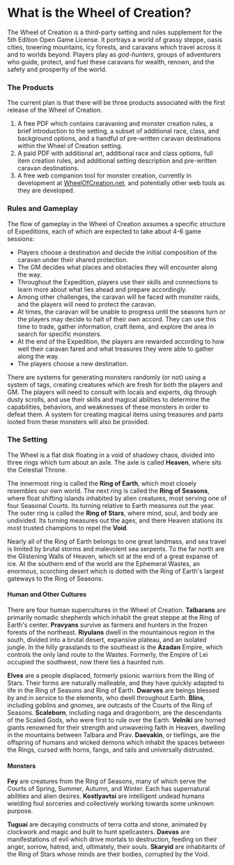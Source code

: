# What is the Wheel of Creation?

The Wheel of Creation is a third-party setting and rules supplement for the 5th Edition Open Game License. It portrays a world of grassy steppe, oasis cities, towering mountains, icy forests, and caravans which travel across it and to worlds beyond. Players play as *god-hunters*, groups of adventurers who guide, protect, and fuel these caravans for wealth, renown, and the safety and prosperity of the world.

### The Products

The current plan is that there will be three products associated with the first release of the Wheel of Creation.

1. A free PDF which contains caravaning and monster creation rules, a brief introduction to the setting, a subset of additional race, class, and background options, and a handful of pre-written caravan destinations within the Wheel of Creation setting.
2. A paid PDF with additional art, additional race and class options, full item creation rules, and additional setting description and pre-written caravan destinations.
3. A free web companion tool for monster creation, currently in development at [WheelOfCreation.net](https://wheelofcreation.net/), and potentially other web tools as they are developed.

### Rules and Gameplay

The flow of gameplay in the Wheel of Creation assumes a specific structure of Expeditions, each of which are expected to take about 4-6 game sessions: 

* Players choose a destination and decide the initial composition of the caravan under their shared protection.
* The GM decides what places and obstacles they will encounter along the way.
* Throughout the Expedition, players use their skills and connections to learn more about what lies ahead and prepare accordingly.
* Among other challenges, the caravan will be faced with monster raids, and the players will need to protect the caravan.
* At times, the caravan will be unable to progress until the seasons turn or the players may decide to halt of their own accord. They can use this time to trade, gather information, craft items, and explore the area in search for specific monsters.
* At the end of the Expedition, the players are rewarded according to how well their caravan fared and what treasures they were able to gather along the way.
* The players choose a new destination.

There are systems for generating monsters randomly (or not) using a system of tags, creating creatures which are fresh for both the players and GM. The players will need to consult with locals and experts, dig through dusty scrolls, and use their skills and magical abilities to determine the capabilities, behaviors, and weaknesses of these monsters in order to defeat them. A system for creating magical items using treasures and parts looted from these monsters will also be provided.

### The Setting

The Wheel is a flat disk floating in a void of shadowy chaos, divided into three rings which turn about an axle. The axle is called **Heaven**, where sits the Celestial Throne. 

The innermost ring is called the **Ring of Earth**, which most closely resembles our own world. The next ring is called the **Ring of Seasons**, where float shifting islands inhabited by alien creatures, most serving one of four Seasonal Courts. Its turning relative to Earth measures out the year. The outer ring is called the **Ring of Stars**, where mind, soul, and body are undivided. Its turning measures out the ages, and there Heaven stations its most trusted champions to repel the **Void**.

Nearly all of the Ring of Earth belongs to one great landmass, and sea travel is limited by brutal storms and malevolent sea serpents. To the far north are the Glistening Walls of Heaven, which sit at the end of a great expanse of ice. At the southern end of the world are the Ephemeral Wastes, an enormous, scorching desert which is dotted with the Ring of Earth's largest gateways to the Ring of Seasons.

#### Human and Other Cultures

There are four human supercultures in the Wheel of Creation. **Talbarans** are primarily nomadic shepherds which inhabit the great steppe at the Ring of Earth's center. **Pravyans** survive as farmers and hunters in the frozen forests of the northeast. **Riyulans** dwell in the mountainous region in the south, divided into a brutal desert, expansive plateau, and an isolated jungle. In the hilly grasslands to the southeast is the **Azadan** Empire, which controls the only land route to the Wastes. Formerly, the Empire of Lei occupied the southwest, now there lies a haunted ruin.

**Elves** are a people displaced, formerly psionic warriors from the Ring of Stars. Their forms are naturally malleable, and they have quickly adapted to life in the Ring of Seasons and Ring of Earth. **Dwarves** are beings blessed by and in service to the elements, who dwell throughout Earth. **Blins**, including goblins and gnomes, are outcasts of the Courts of the Ring of Seasons. **Scaleborn**, including naga and dragonborn, are the descendants of the Scaled Gods, who were first to rule over the Earth. **Velniki** are horned giants renowned for their strength and unwavering faith in Heaven, dwelling in the mountains between Talbara and Prav. **Daevakin**, or tieflings, are the offspring of humans and wicked demons which inhabit the spaces between the Rings, cursed with horns, fangs, and tails and universally distrusted.

#### Monsters

**Fey** are creatures from the Ring of Seasons, many of which serve the Courts of Spring, Summer, Autumn, and Winter. Each has supernatural abilities and alien desires. **Kostlyavtsi** are intelligent undead humans wielding foul sorceries and collectively working towards some unknown purpose. 

**Tuguai** are decaying constructs of terra cotta and stone, animated by clockwork and magic and built to hunt spellcasters. **Daevas** are manifestations of evil which drive mortals to destruction, feeding on their anger, sorrow, hatred, and, ultimately, their souls. **Skaryid** are inhabitants of the Ring of Stars whose minds are their bodies, corrupted by the Void.
